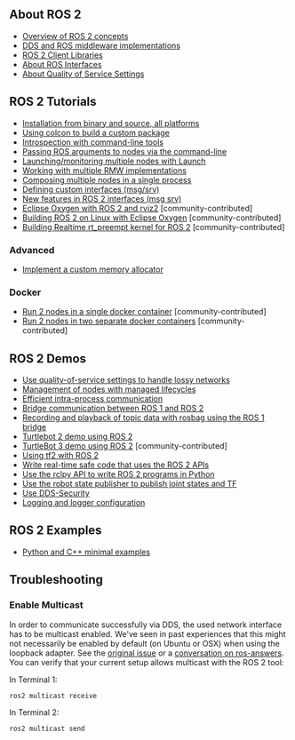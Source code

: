 ## About ROS 2
* [Overview of ROS 2 concepts](Overview-of-ROS-2-concepts.md)
* [DDS and ROS middleware implementations](DDS-and-ROS-middleware-implementations.md)
* [ROS 2 Client Libraries](ROS-2-Client-Libraries.md)
* [About ROS Interfaces](About-ROS-Interfaces.md)
* [About Quality of Service Settings](About-Quality-of-Service-Settings.md)


## ROS 2 Tutorials
* [Installation from binary and source, all platforms](Installation.md)
* [Using colcon to build a custom package](Colcon-Tutorial.md)
* [Introspection with command-line tools](Introspection-with-command-line-tools.md)
* [Passing ROS arguments to nodes via the command-line](Node-arguments.md)
* [Launching/monitoring multiple nodes with Launch](Launch-system.md)
* [Working with multiple RMW implementations](Working-with-multiple-RMW-implementations.md)
* [Composing multiple nodes in a single process](Composition.md)
* [Defining custom interfaces (msg/srv)](Defining-custom-interfaces-(msg/srv).md)
* [New features in ROS 2 interfaces (msg srv)](New-features-in-ROS-2-interfaces-(msg-srv).md)
* [Eclipse Oxygen with ROS 2 and rviz2](Eclipse-Oxygen-with-ROS-2-and-rviz2.md) [community-contributed]
* [Building ROS 2 on Linux with Eclipse Oxygen](Building-ROS-2-on-Linux-with-Eclipse-Oxygen.md) [community-contributed]
* [Building Realtime rt_preempt kernel for ROS 2](Building-Realtime-rt_preempt-kernel-for-ROS-2.md) [community-contributed]

### Advanced
* [Implement a custom memory allocator](Allocator-Template-Tutorial.md)

### Docker

* [Run 2 nodes in a single docker container](Run-2-nodes-in-a-single-docker-container.md) [community-contributed]
* [Run 2 nodes in two separate docker containers](Run-2-nodes-in-two-separate-docker-containers.asciidoc) [community-contributed]

## ROS 2 Demos
* [Use quality-of-service settings to handle lossy networks](Quality-of-Service.md)
* [Management of nodes with managed lifecycles](Managed-Nodes.md)
* [Efficient intra-process communication](Intra-Process-Communication.md)
* [Bridge communication between ROS 1 and ROS 2](https://github.com/ros2/ros1_bridge/blob/master/README.md)
* [Recording and playback of topic data with rosbag using the ROS 1 bridge](Rosbag-with-ROS1-Bridge.md)
* [Turtlebot 2 demo using ROS 2](https://github.com/ros2/turtlebot2_demo)
* [TurtleBot 3 demo using ROS 2](http://emanual.robotis.com/docs/en/platform/turtlebot3/applications/#ros2) [community-contributed]
* [Using tf2 with ROS 2](tf2.md)
* [Write real-time safe code that uses the ROS 2 APIs](Real-Time-Programming.md)
* [Use the rclpy API to write ROS 2 programs in Python](Python-Programming.md)
* [Use the robot state publisher to publish joint states and TF](dummy-robot-demo.md)
* [Use DDS-Security](https://github.com/ros2/sros2/blob/master/README.md)
* [Logging and logger configuration](Logging-and-logger-configuration.md)


## ROS 2 Examples
* [Python and C++ minimal examples](https://github.com/ros2/examples)


## Troubleshooting

### Enable Multicast
In order to communicate successfully via DDS, the used network interface has to be multicast enabled.
We've seen in past experiences that this might not necessarily be enabled by default (on Ubuntu or OSX) when using the loopback adapter.
See the [original issue](https://github.com/ros2/ros2/issues/552) or a [conversation on ros-answers](https://answers.ros.org/question/300370/ros2-talker-cannot-communicate-with-listener/).
You can verify that your current setup allows multicast with the ROS 2 tool:

In Terminal 1:
```
ros2 multicast receive
```
In Terminal 2:
```
ros2 multicast send
```
